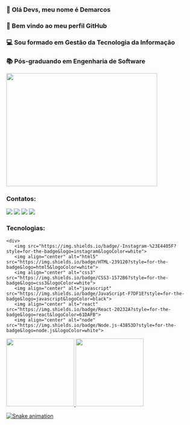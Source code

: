 ### 🧒 Olá Devs, meu nome é Demarcos 
### 👋 Bem vindo ao meu perfil GitHub 
### 💻 Sou formado em Gestão da Tecnologia da Informação 
### 📚 Pós-graduando em Engenharia de Software
<img src="https://i2.paste.pics/FMNK9.png" width="400" height="300"/>

### Contatos:

<div>
<a href="https://instagram.com/alandemarcos" target="_blank"><img src="https://img.shields.io/badge/-Instagram-%23E4405F?style=for-the-badge&logo=instagram&logoColor=white" target="_blank"></a>
<a href = "mailto:alandemarcos.ti@gmail.com"><img src="https://img.shields.io/badge/Gmail-D14836?style=for-the-badge&logo=gmail&logoColor=white" target="_blank"></a>
<a href="https://www.linkedin.com/in/alandemarcos" target="_blank"><img src="https://img.shields.io/badge/-LinkedIn-%230077B5?style=for-the-badge&logo=linkedin&logoColor=white" target="_blank"></a>   
    <a href="https://github.com/alandemarcos">
        <img  src="https://img.shields.io/badge/github-%23100000.svg?&style=for-the-badge&logo=github&logoColor=white&link=mailto:https://github.com/alandemarcos">
    </a>
    </div>
    
### Tecnologias:
    
    <div>
       <img src="https://img.shields.io/badge/-Instagram-%23E4405F?style=for-the-badge&logo=instagram&logoColor=white">
       <img align="center" alt="html5" src="https://img.shields.io/badge/HTML-239120?style=for-the-badge&logo=html5&logoColor=white">
       <img align="center" alt="css3" src="https://img.shields.io/badge/CSS3-1572B6?style=for-the-badge&logo=css3&logoColor=white">
       <img align="center" alt="javascript" src="https://img.shields.io/badge/JavaScript-F7DF1E?style=for-the-badge&logo=javascript&logoColor=black">
       <img align="center" alt="react" src="https://img.shields.io/badge/React-20232A?style=for-the-badge&logo=react&logoColor=61DAFB">
       <img align="center" alt="node" src="https://img.shields.io/badge/Node.js-43853D?style=for-the-badge&logo=node.js&logoColor=white">
      
</div>
    
<div>
<a href="https://github.com/alandemarcos">
<img height="180em" src="https://github-readme-stats.vercel.app/api/top-langs/?username=alandemarcos&layout=compact&langs_count=7&theme=dracula"/>
<img height="180em" src="https://github-readme-stats.vercel.app/api?username=alandemarcos&show_icons=true&theme=dracula&include_all_commits=true&count_private=true"/>
</div>
    
  
  ![Snake animation](https://github.com/alandemarcos/alandemarcos/blob/output/github-contribution-grid-snake.svg)
  
